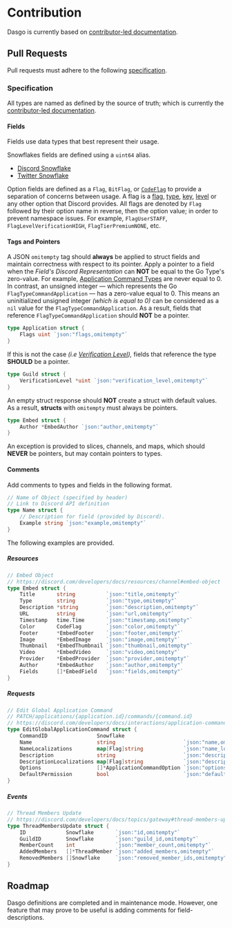 # Contribution

Dasgo is currently based on [contributor-led documentation](https://github.com/discord/discord-api-docs).

## Pull Requests

Pull requests must adhere to the following [specification](#specification).

### Specification

All types are named as defined by the source of truth; which is currently the [contributor-led documentation](https://github.com/discord/discord-api-docs).

#### Fields

Fields use data types that best represent their usage.

Snowflakes fields are defined using a `uint64` alias.  
- [Discord Snowflake](https://discord.com/developers/docs/reference#snowflakes)  
- [Twitter Snowflake](https://developer.twitter.com/en/docs/twitter-ids)  

Option fields are defined as a `Flag`, `BitFlag`, or [`CodeFlag`](https://discord.com/developers/docs/topics/opcodes-and-status-codes) to provide a separation of concerns between usage. A flag is a [flag](https://discord.com/developers/docs/resources/application#application-object-application-flags), [type](https://discord.com/developers/docs/resources/channel#embed-object-embed-types), [key](https://discord.com/developers/docs/resources/audit-log#audit-log-change-object-audit-log-change-key), [level](https://discord.com/developers/docs/resources/guild#guild-object-verification-level) or any other option that Discord provides. All flags are denoted by `Flag` followed by their option name in reverse, then the option value; in order to prevent namespace issues. For example, `FlagUserSTAFF`, `FlagLevelVerificationHIGH`, `FlagTierPremiumNONE`, etc.

#### Tags and Pointers

A JSON `omitempty` tag should **always** be applied to struct fields and maintain correctness with respect to its pointer. Apply a pointer to a field when the _Field's Discord Representation_ can **NOT** be equal to the Go Type's zero-value. For example, [Application Command Types](https://discord.com/developers/docs/interactions/application-commands#application-command-object-application-command-types) are never equal to 0. In contrast, an unsigned integer — which represents the Go `FlagTypeCommandApplication` — has a zero-value equal to 0. This means an uninitialized unsigned integer _(which is equal to 0)_ can be considered as a `nil` value for the `FlagTypeCommandApplication`. As a result, fields that reference `FlagTypeCommandApplication` should **NOT** be a pointer.

```go
type Application struct {
	Flags uint `json:"flags,omitempty"`
}
```

If this is not the case _(i.e [Verification Level](https://discord.com/developers/docs/resources/guild#guild-object-verification-level)),_ fields that reference the type **SHOULD** be a pointer.
 
```go
type Guild struct {
	VerificationLevel *uint `json:"verification_level,omitempty"`
}
```

An empty struct response should **NOT** create a struct with default values. As a result, **structs** with `omitempty` must always be pointers.

```go
type Embed struct {
	Author *EmbedAuthor `json:"author,omitempty"`
}
```

An exception is provided to slices, channels, and maps, which should **NEVER** be pointers, but may contain pointers to types.

#### Comments

Add comments to types and fields in the following format.
```go
// Name of Object (specified by header)
// Link to Discord API definition
type Name struct {
    // Description for field (provided by Discord).
    Example string `json:"example,omitempty"`
}
```

The following examples are provided.

##### Resources

```go
// Embed Object
// https://discord.com/developers/docs/resources/channel#embed-object
type Embed struct {
	Title       string          `json:"title,omitempty"`
	Type        string          `json:"type,omitempty"`
	Description *string         `json:"description,omitempty"`
	URL         string          `json:"url,omitempty"`
	Timestamp   time.Time       `json:"timestamp,omitempty"`
	Color       CodeFlag        `json:"color,omitempty"`
	Footer      *EmbedFooter    `json:"footer,omitempty"`
	Image       *EmbedImage     `json:"image,omitempty"`
	Thumbnail   *EmbedThumbnail `json:"thumbnail,omitempty"`
	Video       *EmbedVideo     `json:"video,omitempty"`
	Provider    *EmbedProvider  `json:"provider,omitempty"`
	Author      *EmbedAuthor    `json:"author,omitempty"`
	Fields      []*EmbedField   `json:"fields,omitempty"`
}
```

##### Requests

```go
// Edit Global Application Command
// PATCH/applications/{application.id}/commands/{command.id}
// https://discord.com/developers/docs/interactions/application-commands#edit-global-application-command
type EditGlobalApplicationCommand struct {
	CommandID                Snowflake
	Name                     string                      `json:"name,omitempty"`
	NameLocalizations        map[Flag]string             `json:"name_localizations,omitempty"`
	Description              string                      `json:"description,omitempty"`
	DescriptionLocalizations map[Flag]string             `json:"description_localizations,omitempty"`
	Options                  []*ApplicationCommandOption `json:"options,omitempty"`
	DefaultPermission        bool                        `json:"default_permission,omitempty"`
}
```

##### Events

```go
// Thread Members Update
// https://discord.com/developers/docs/topics/gateway#thread-members-update
type ThreadMembersUpdate struct {
	ID             Snowflake       `json:"id,omitempty"`
	GuildID        Snowflake       `json:"guild_id,omitempty"`
	MemberCount    int             `json:"member_count,omitempty"`
	AddedMembers   []*ThreadMember `json:"added_members,omitempty"`
	RemovedMembers []Snowflake     `json:"removed_member_ids,omitempty"`
}
```

## Roadmap

Dasgo definitions are completed and in maintenance mode. However, one feature that may prove to be useful is adding comments for field-descriptions.